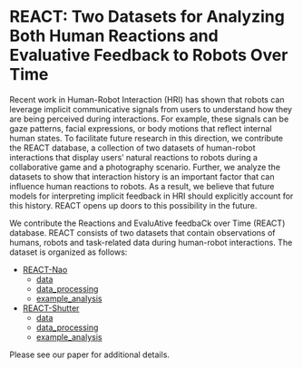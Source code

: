 # REACT: Two Datasets for Analyzing Both Human Reactions and Evaluative Feedback to Robots Over Time

Recent work in Human-Robot Interaction (HRI) has shown that robots can leverage implicit communicative signals from users to understand how they are being perceived during interactions. For example, these signals can be gaze patterns, facial expressions, or body motions that reflect internal human states. To facilitate future research in this direction, we contribute the REACT database, a collection of two datasets of human-robot interactions that display users’ natural reactions to robots during a collaborative game and a photography scenario. Further, we analyze the datasets to show that interaction history is an important factor that can influence human reactions to robots. As a result, we believe that future models for interpreting implicit feedback in HRI should explicitly account for this history. REACT opens up doors to this possibility in the future.

We contribute the Reactions and EvaluAtive feedbaCk over Time (REACT) database. REACT consists of two datasets that contain observations of humans, robots and task-related data during human-robot interactions. The dataset is organized as follows:

* [REACT-Nao](react-nao)
  * [data](react-nao/data/REACT-Nao_Data.md)
  * [data_processing](react-nao/data_processing)
  * [example_analysis](react-nao/example_analysis) 
* [REACT-Shutter](react-shutter)
  * [data](react-shutter/data/REACT-Shutter_Data.md)
  * [data_processing](react-shutter/data_processing/REACT-Shutter_dataprocessing.md)
  * [example_analysis](react-shutter/example_analysis/react-shutter_paperanalysis.ipynb) 

Please see our paper for additional details.
